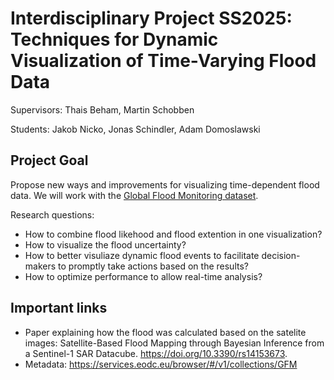 # Interdisciplinary Project SS2025: Techniques for Dynamic Visualization of Time-Varying Flood Data

Supervisors: Thais Beham, Martin Schobben

Students:
 Jakob Nicko, Jonas Schindler, Adam Domoslawski


 ## Project Goal
 Propose new ways and improvements for visualizing time-dependent flood data. We will work with the [Global Flood Monitoring dataset](https://www.tuwien.at/en/mg/geo/rs/open-data/gfm).

 Research questions:

 * How to combine flood likehood and flood extention in one visualization?
 * How to visualize the flood uncertainty?
 * How to better visuliaze dynamic flood events to facilitate decision-makers to promptly take actions based on the results? 
 * How to optimize performance to allow real-time analysis?

 ## Important links

 * Paper explaining how the flood was calculated based on the satelite images: Satellite-Based Flood Mapping through Bayesian Inference from a Sentinel-1 SAR Datacube. https://doi.org/10.3390/rs14153673.
 * Metadata: https://services.eodc.eu/browser/#/v1/collections/GFM







